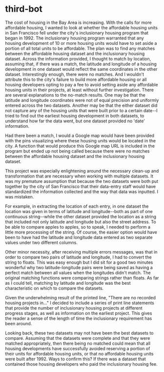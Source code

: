 # third-bot
The cost of housing in the Bay Area is increasing. With the calls for more affordable housing, I wanted to look at whether the affordable housing units in San Francisco fell under the city's inclusionary housing program that began in 1992. The inclusionary housing program warranted that any housing development of 10 or more housing units would have to set aside a portion of all total units to be affordable. The plan was to find any matches between the affordable housing dataset and the inclusionary housing dataset. Across the information provided, I thought to match by location, assuming that, if there was a match, the latitude and longitude of a housing development in one dataset would reflect the same coordinates in the other dataset. Interestingly enough, there were no matches. And I wouldn't attribute this to the city's failure to build more affordable housing or all housing developers opting to pay a fee to avoid setting aside any affordable housing units in their projects, at least without further investigation. There are several explanations to the no-match results. One may be that the latitude and longitude coordinates were not of equal precision and uniformly entered across the two datasets. Another may be that the either dataset did not capture any of the housing units that were built prior to a certain date--I tried to find out the earliest housing development in both datasets, to understand how far the data went, but one dataset provided no 'date' information.

Had there been a match, I would a Google map would have been provided with the pins visualizing where these housing units would be located in the city. A function that would produce this Google map URL is included in the program but ended up not being called because there were no matches between the affordable housing dataset and the inclusionary housing dataset.

This project was especially enlightening around the necessary clean-up and transformation that are necessary when working with multiple datasets. It was my premature assumption that because the two datasets were both put together by the city of San Francisco that their data-entry staff would have standardized the information collected and the way that data was inputted. I was mistaken.

For example, in extracting the location of each entry, in one dataset the location was given in terms of latitude and longitude--both as part of one continuous string--while the other dataset provided the location as a string that included not only latitude and longitude but also the street address. To be able to compare apples to apples, so to speak, I needed to perform a little more processing of the string. Of course, the easier option would have been to have had the latitude and longitude data entered as two separate values under two different columns.

Other minor necessity, after receiving multiple errors messages, was that in order to compare two pairs of latitude and longitude, I had to convert the string to floats. This was easy enough but I did sit for a good two minutes wonderful why two latitude-longitude pairs were being saved as having a perfect match between all values when the longitudes didn't match. The original matching functions were comparing strings rather than floats. As far as I could tell, matching by latitude and longitude was the best characteristic on which to compare the datasets.

Given the underwhelming result of the printed line, "There are no recorded housing projects in..." I decided to include a series of print line statements that provide the number of inclusionary housing projects at different progress stages, as well as information on the earliest project. This gives the reader a sense of the length of time the inclusionary requirement has been around.

Looking back, these two datasets may not have been the best datasets to compare. Assuming that the datasets were complete and that they were matched appropriately, then there being no matched could mean that all housing developments have successfully avoided reserving a portion of their units for affordable housing units, or that no affordable housing units were built after 1992. Ways to confirm this? If there was a dataset that contained those housing developers who paid the inclusionary housing fee.
